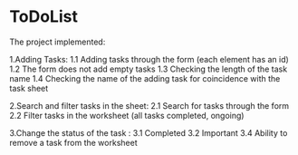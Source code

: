 # ToDoList

The project implemented:

1.Adding <BottomPanel> Tasks:
  1.1 Adding tasks through the form (each element has an id)
  1.2 The form does not add empty tasks
  1.3 Checking the length of the task name
  1.4 Checking the name of the adding task for coincidence with the task sheet

2.Search and filter tasks in the <TopPanel> sheet:
  2.1 Search for tasks through the form
  2.2 Filter tasks in the worksheet (all tasks completed, ongoing)

3.Change the status of the task <ListItems>:
  3.1 Completed
  3.2 Important
  3.4 Ability to remove a task from the worksheet
